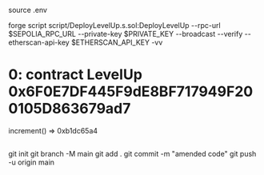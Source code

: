 source .env

forge script script/DeployLevelUp.s.sol:DeployLevelUp --rpc-url $SEPOLIA_RPC_URL --private-key $PRIVATE_KEY --broadcast --verify --etherscan-api-key $ETHERSCAN_API_KEY -vv

# 0: contract LevelUp 0x6F0E7DF445F9dE8BF717949F200105D863679ad7

increment() => 0xb1dc65a4

##

git init
git branch -M main
git add .
git commit -m "amended code"
git push -u origin main

##
